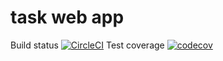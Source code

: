 # task web app
Build status [![CircleCI](https://circleci.com/gh/ntnghia0320/nghianguyen-todo-list/tree/master.svg?style=svg)](https://circleci.com/gh/ntnghia0320/nghianguyen-todo-list/tree/master)
Test coverage [![codecov](https://codecov.io/gh/ntnghia0320/nghianguyen-todo-list/branch/master/graph/badge.svg?token=46ACZVM78X)](https://codecov.io/gh/ntnghia0320/nghianguyen-todo-list)
